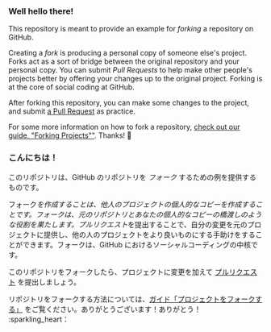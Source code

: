 ### Well hello there!

This repository is meant to provide an example for *forking* a repository on GitHub.

Creating a *fork* is producing a personal copy of someone else's project. Forks act as a sort of bridge between the original repository and your personal copy. You can submit *Pull Requests* to help make other people's projects better by offering your changes up to the original project. Forking is at the core of social coding at GitHub.

After forking this repository, you can make some changes to the project, and submit [a Pull Request](https://github.com/octocat/Spoon-Knife/pulls) as practice.

For some more information on how to fork a repository, [check out our guide, "Forking Projects""](http://guides.github.com/overviews/forking/). Thanks! :sparkling_heart:

### こんにちは！

このリポジトリは、GitHub のリポジトリを *フォーク* するための例を提供するものです。

フォーク*を作成することは、他人のプロジェクトの個人的なコピーを作成することです。フォークは、元のリポジトリとあなたの個人的なコピーの橋渡しのような役割を果たします。プルリクエスト*を提出することで、自分の変更を元のプロジェクトに提供し、他の人のプロジェクトをより良いものにする手助けをすることができます。フォークは、GitHub におけるソーシャルコーディングの中核です。

このリポジトリをフォークしたら、プロジェクトに変更を加えて [プルリクエスト](https://github.com/octocat/Spoon-Knife/pulls) を提出しましょう。

リポジトリをフォークする方法については、[ガイド「プロジェクトをフォークする」](http://guides.github.com/overviews/forking/) をご覧ください。ありがとうございます！ありがとう！ :sparkling_heart：